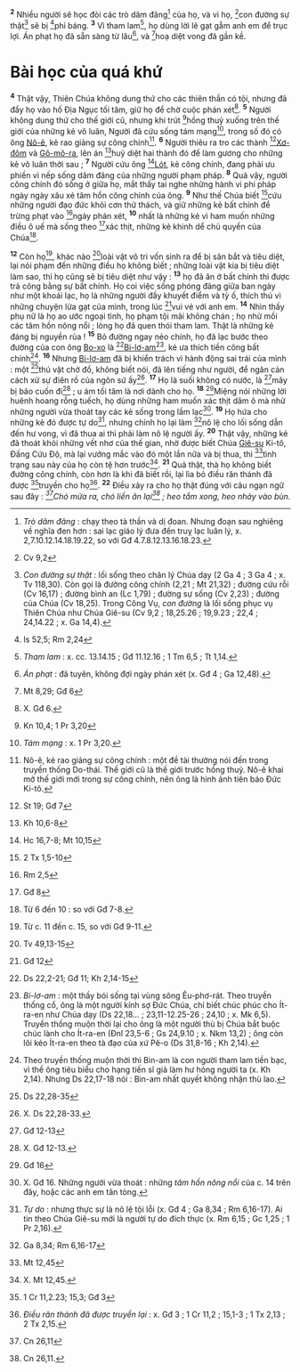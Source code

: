 <sup><b>2</b></sup> Nhiều người sẽ học đòi các trò dâm đãng[^3-745a0007-b572-4a8c-bf68-e1a0c6be9a0f] của họ, và vì họ, [^4@-745a0007-b572-4a8c-bf68-e1a0c6be9a0f]con đường sự thật[^4-745a0007-b572-4a8c-bf68-e1a0c6be9a0f] sẽ bị [^5@-745a0007-b572-4a8c-bf68-e1a0c6be9a0f]phỉ báng. <sup><b>3</b></sup> Vì tham lam[^5-745a0007-b572-4a8c-bf68-e1a0c6be9a0f], họ dùng lời lẽ gạt gẫm anh em để trục lợi. Án phạt họ đã sẵn sàng từ lâu[^6-745a0007-b572-4a8c-bf68-e1a0c6be9a0f], và [^6@-745a0007-b572-4a8c-bf68-e1a0c6be9a0f]hoạ diệt vong đã gần kề.


# Bài học của quá khứ
<sup><b>4</b></sup> Thật vậy, Thiên Chúa không dung thứ cho các thiên thần có tội, nhưng đã đẩy họ vào hố Địa Ngục tối tăm, giữ họ để chờ cuộc phán xét[^7-745a0007-b572-4a8c-bf68-e1a0c6be9a0f]. <sup><b>5</b></sup> Người không dung thứ cho thế giới cũ, nhưng khi trút [^7@-745a0007-b572-4a8c-bf68-e1a0c6be9a0f]hồng thuỷ xuống trên thế giới của những kẻ vô luân, Người đã cứu sống tám mạng[^8-745a0007-b572-4a8c-bf68-e1a0c6be9a0f], trong số đó có ông [Nô-ê](), kẻ rao giảng sự công chính[^9-745a0007-b572-4a8c-bf68-e1a0c6be9a0f]. <sup><b>6</b></sup> Người thiêu ra tro các thành [^8@-745a0007-b572-4a8c-bf68-e1a0c6be9a0f][Xơ-đôm]() và [Gô-mô-ra](), lên án [^9@-745a0007-b572-4a8c-bf68-e1a0c6be9a0f]huỷ diệt hai thành đó để làm gương cho những kẻ vô luân thời sau ; <sup><b>7</b></sup> Người cứu ông [^10@-745a0007-b572-4a8c-bf68-e1a0c6be9a0f][Lót](), kẻ công chính, đang phải ưu phiền vì nếp sống dâm đãng của những người phạm pháp. <sup><b>8</b></sup> Quả vậy, người công chính đó sống ở giữa họ, mắt thấy tai nghe những hành vi phi pháp ngày ngày xâu xé tâm hồn công chính của ông. <sup><b>9</b></sup> Như thế Chúa biết [^11@-745a0007-b572-4a8c-bf68-e1a0c6be9a0f]cứu những người đạo đức khỏi cơn thử thách, và giữ những kẻ bất chính để trừng phạt vào [^12@-745a0007-b572-4a8c-bf68-e1a0c6be9a0f]ngày phán xét, <sup><b>10</b></sup> nhất là những kẻ vì ham muốn những điều ô uế mà sống theo [^13@-745a0007-b572-4a8c-bf68-e1a0c6be9a0f]xác thịt, những kẻ khinh dể chủ quyền của Chúa[^10-745a0007-b572-4a8c-bf68-e1a0c6be9a0f].

<sup><b>12</b></sup> Còn họ[^12-745a0007-b572-4a8c-bf68-e1a0c6be9a0f], khác nào [^15@-745a0007-b572-4a8c-bf68-e1a0c6be9a0f]loài vật vô tri vốn sinh ra để bị săn bắt và tiêu diệt, lại nói phạm đến những điều họ không biết ; những loài vật kia bị tiêu diệt làm sao, thì họ cũng sẽ bị tiêu diệt như vậy : <sup><b>13</b></sup> họ đã ăn ở bất chính thì được trả công bằng sự bất chính. Họ coi việc sống phóng đãng giữa ban ngày như một khoái lạc, họ là những người đầy khuyết điểm và tỳ ố, thích thú vì những chuyện lừa gạt của mình, trong lúc [^16@-745a0007-b572-4a8c-bf68-e1a0c6be9a0f]vui vẻ với anh em. <sup><b>14</b></sup> Nhìn thấy phụ nữ là họ ao ước ngoại tình, họ phạm tội mãi không chán ; họ nhử mồi các tâm hồn nông nổi ; lòng họ đã quen thói tham lam. Thật là những kẻ đáng bị nguyền rủa ! <sup><b>15</b></sup> Bỏ đường ngay nẻo chính, họ đã lạc bước theo đường của con ông [Bo-xo]() là [^17@-745a0007-b572-4a8c-bf68-e1a0c6be9a0f][Bi-lơ-am]()[^13-745a0007-b572-4a8c-bf68-e1a0c6be9a0f], kẻ ưa thích tiền công bất chính[^14-745a0007-b572-4a8c-bf68-e1a0c6be9a0f]. <sup><b>16</b></sup> Nhưng [Bi-lơ-am]() đã bị khiển trách vì hành động sai trái của mình : một [^18@-745a0007-b572-4a8c-bf68-e1a0c6be9a0f]thú vật chở đồ, không biết nói, đã lên tiếng như người, để ngăn cản cách xử sự điên rồ của ngôn sứ ấy[^15-745a0007-b572-4a8c-bf68-e1a0c6be9a0f]. <sup><b>17</b></sup> Họ là suối không có nước, là [^19@-745a0007-b572-4a8c-bf68-e1a0c6be9a0f]mây bị bão cuốn đi[^16-745a0007-b572-4a8c-bf68-e1a0c6be9a0f] ; u ám tối tăm là nơi dành cho họ. <sup><b>18</b></sup> [^20@-745a0007-b572-4a8c-bf68-e1a0c6be9a0f]Miệng nói những lời huênh hoang rỗng tuếch, họ dùng những ham muốn xác thịt dâm ô mà nhử những người vừa thoát tay các kẻ sống trong lầm lạc[^17-745a0007-b572-4a8c-bf68-e1a0c6be9a0f]. <sup><b>19</b></sup> Họ hứa cho những kẻ đó được tự do[^18-745a0007-b572-4a8c-bf68-e1a0c6be9a0f], nhưng chính họ lại làm [^21@-745a0007-b572-4a8c-bf68-e1a0c6be9a0f]nô lệ cho lối sống dẫn đến hư vong, vì đã thua ai thì phải làm nô lệ người ấy. <sup><b>20</b></sup> Thật vậy, những kẻ đã thoát khỏi những vết nhơ của thế gian, nhờ được biết Chúa [Giê-su]() Ki-tô, Đấng Cứu Độ, mà lại vướng mắc vào đó một lần nữa và bị thua, thì [^22@-745a0007-b572-4a8c-bf68-e1a0c6be9a0f]tình trạng sau này của họ còn tệ hơn trước[^19-745a0007-b572-4a8c-bf68-e1a0c6be9a0f]. <sup><b>21</b></sup> Quả thật, thà họ không biết đường công chính, còn hơn là khi đã biết rồi, lại lìa bỏ điều răn thánh đã được [^23@-745a0007-b572-4a8c-bf68-e1a0c6be9a0f]truyền cho họ[^20-745a0007-b572-4a8c-bf68-e1a0c6be9a0f]. <sup><b>22</b></sup> Điều xảy ra cho họ thật đúng với câu ngạn ngữ sau đây : *[^24@-745a0007-b572-4a8c-bf68-e1a0c6be9a0f]Chó mửa ra, chó liền ăn lại[^21-745a0007-b572-4a8c-bf68-e1a0c6be9a0f] ; heo tắm xong, heo nhảy vào bùn.*

[^3-745a0007-b572-4a8c-bf68-e1a0c6be9a0f]: *Trò dâm đãng* : chạy theo tà thần và dị đoan. Nhưng đoạn sau nghiêng về nghĩa đen hơn : sai lạc giáo lý đưa đến truỵ lạc luân lý, x. 2,7.10.12.14.18.19.22, so với Gđ 4.7.8.12.13.16.18.23.
[^4-745a0007-b572-4a8c-bf68-e1a0c6be9a0f]: *Con đường sự thật* : lối sống theo chân lý Chúa dạy (2 Ga 4 ; 3 Ga 4 ; x. Tv 118,30). Còn gọi là đường công chính (2,21 ; Mt 21,32) ; đường cứu rỗi (Cv 16,17) ; đường bình an (Lc 1,79) ; đường sự sống (Cv 2,23) ; đường của Chúa (Cv 18,25). Trong Công Vụ, *con đường* là lối sống phục vụ Thiên Chúa như Chúa Giê-su (Cv 9,2 ; 18,25.26 ; 19,9.23 ; 22,4 ; 24,14.22 ; x. Ga 14,4).
[^5-745a0007-b572-4a8c-bf68-e1a0c6be9a0f]: *Tham lam* : x. cc. 13.14.15 ; Gđ 11.12.16 ; 1 Tm 6,5 ; Tt 1,14.
[^6-745a0007-b572-4a8c-bf68-e1a0c6be9a0f]: *Án phạt* : đã tuyên, không đợi ngày phán xét (x. Gđ 4 ; Ga 12,48).
[^7-745a0007-b572-4a8c-bf68-e1a0c6be9a0f]: X. Gđ 6.
[^8-745a0007-b572-4a8c-bf68-e1a0c6be9a0f]: *Tám mạng* : x. 1 Pr 3,20.
[^9-745a0007-b572-4a8c-bf68-e1a0c6be9a0f]: Nô-ê, kẻ rao giảng sự công chính : một đề tài thường nói đến trong truyền thống Do-thái. Thế giới cũ là thế giới trước hồng thuỷ. Nô-ê khai mở thế giới mới trong sự công chính, nên ông là hình ảnh tiên báo Đức Ki-tô.
[^10-745a0007-b572-4a8c-bf68-e1a0c6be9a0f]: Từ 6 đến 10 : so với Gđ 7-8.
[^12-745a0007-b572-4a8c-bf68-e1a0c6be9a0f]: Từ c. 11 đến c. 15, so với Gđ 9-11.
[^13-745a0007-b572-4a8c-bf68-e1a0c6be9a0f]: *Bi-lơ-am* : một thầy bói sống tại vùng sông Êu-phơ-rát. Theo truyền thống cổ, ông là một người kính sợ Đức Chúa, chỉ biết chúc phúc cho Ít-ra-en như Chúa dạy (Ds 22,18... ; 23,11-12.25-26 ; 24,10 ; x. Mk 6,5). Truyền thống muộn thời lại cho ông là một người thù bị Chúa bắt buộc chúc lành cho Ít-ra-en (Đnl 23,5-6 ; Gs 24,9.10 ; x. Nkm 13,2) ; ông còn lôi kéo Ít-ra-en theo tà đạo của xứ Pê-o (Ds 31,8-16 ; Kh 2,14).
[^14-745a0007-b572-4a8c-bf68-e1a0c6be9a0f]: Theo truyền thống muộn thời thì Bin-am là con người tham lam tiền bạc, vì thế ông tiêu biểu cho hạng tiến sĩ giả làm hư hỏng người ta (x. Kh 2,14). Nhưng Ds 22,17-18 nói : Bin-am nhất quyết không nhận thù lao.
[^15-745a0007-b572-4a8c-bf68-e1a0c6be9a0f]: X. Ds 22,28-33.
[^16-745a0007-b572-4a8c-bf68-e1a0c6be9a0f]: X. Gđ 12-13.
[^17-745a0007-b572-4a8c-bf68-e1a0c6be9a0f]: X. Gđ 16. Những người vừa thoát : những *tâm hồn nông nổi* của c. 14 trên đây, hoặc các anh em tân tòng.
[^18-745a0007-b572-4a8c-bf68-e1a0c6be9a0f]: *Tự do* : nhưng thực sự là nô lệ tội lỗi (x. Gđ 4 ; Ga 8,34 ; Rm 6,16-17). Ai tin theo Chúa Giê-su mới là người tự do đích thực (x. Rm 6,15 ; Gc 1,25 ; 1 Pr 2,16).
[^19-745a0007-b572-4a8c-bf68-e1a0c6be9a0f]: X. Mt 12,45.
[^20-745a0007-b572-4a8c-bf68-e1a0c6be9a0f]: *Điều răn thánh đã được truyền lại* : x. Gđ 3 ; 1 Cr 11,2 ; 15,1-3 ; 1 Tx 2,13 ; 2 Tx 2,15.
[^21-745a0007-b572-4a8c-bf68-e1a0c6be9a0f]: Cn 26,11.
[^4@-745a0007-b572-4a8c-bf68-e1a0c6be9a0f]: Cv 9,2
[^5@-745a0007-b572-4a8c-bf68-e1a0c6be9a0f]: Is 52,5; Rm 2,24
[^6@-745a0007-b572-4a8c-bf68-e1a0c6be9a0f]: Mt 8,29; Gđ 6
[^7@-745a0007-b572-4a8c-bf68-e1a0c6be9a0f]: Kn 10,4; 1 Pr 3,20
[^8@-745a0007-b572-4a8c-bf68-e1a0c6be9a0f]: St 19; Gđ 7
[^9@-745a0007-b572-4a8c-bf68-e1a0c6be9a0f]: Kh 10,6-8
[^10@-745a0007-b572-4a8c-bf68-e1a0c6be9a0f]: Hc 16,7-8; Mt 10,15
[^11@-745a0007-b572-4a8c-bf68-e1a0c6be9a0f]: 2 Tx 1,5-10
[^12@-745a0007-b572-4a8c-bf68-e1a0c6be9a0f]: Rm 2,5
[^13@-745a0007-b572-4a8c-bf68-e1a0c6be9a0f]: Gđ 8
[^15@-745a0007-b572-4a8c-bf68-e1a0c6be9a0f]: Tv 49,13-15
[^16@-745a0007-b572-4a8c-bf68-e1a0c6be9a0f]: Gđ 12
[^17@-745a0007-b572-4a8c-bf68-e1a0c6be9a0f]: Ds 22,2-21; Gđ 11; Kh 2,14-15
[^18@-745a0007-b572-4a8c-bf68-e1a0c6be9a0f]: Ds 22,28-35
[^19@-745a0007-b572-4a8c-bf68-e1a0c6be9a0f]: Gđ 12-13
[^20@-745a0007-b572-4a8c-bf68-e1a0c6be9a0f]: Gđ 16
[^21@-745a0007-b572-4a8c-bf68-e1a0c6be9a0f]: Ga 8,34; Rm 6,16-17
[^22@-745a0007-b572-4a8c-bf68-e1a0c6be9a0f]: Mt 12,45
[^23@-745a0007-b572-4a8c-bf68-e1a0c6be9a0f]: 1 Cr 11,2.23; 15,3; Gđ 3
[^24@-745a0007-b572-4a8c-bf68-e1a0c6be9a0f]: Cn 26,11